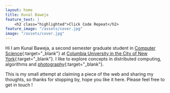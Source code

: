 ```yaml
---
layout: home
title: Kunal Baweja
feature_text: |
    <h2 class="highlighted">Click Code Repeat</h2>
feature_image: "/assets/cover.jpg"
image: "/assets/cover.jpg"
---
```

Hi I am Kunal Baweja, a second semester graduate student in [Computer Science]({{site.columbia.cs}}){:target="_blank"} at [Columbia University in the City of New York]({{site.columbia.university}}){:target="_blank"}. I like to explore concepts in distributed computing, algorithms and [photography]({{site.social_links.flickr}}){:target="_blank"}.

This is my small attempt at claiming a piece of the web and sharing my thoughts, so thanks for stopping by, hope you like it here. Please feel free to get in touch !